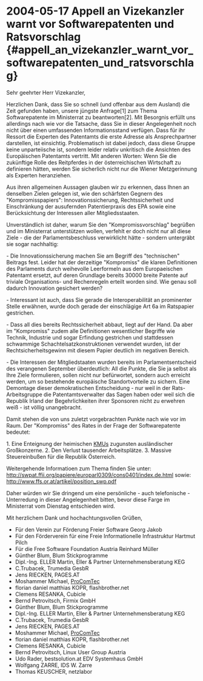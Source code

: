 # 2004-05-17 Appell an Vizekanzler warnt vor Softwarepatenten und Ratsvorschlag {#appell_an_vizekanzler_warnt_vor_softwarepatenten_und_ratsvorschlag}

Sehr geehrter Herr Vizekanzler,

Herzlichen Dank, dass Sie so schnell (und offenbar aus dem Ausland) die
Zeit gefunden haben, unsere jüngste Anfrage\[1\] zum Thema
Softwarepatente im Ministerrat zu beantworten\[2\]. Mit Besorgnis
erfüllt uns allerdings nach wie vor die Tatsache, dass Sie in dieser
Angelegenheit noch nicht über einen umfassenden Informationsstand
verfügen. Dass für ihr Ressort die Experten des Patentamts die erste
Adresse als Ansprechpartner darstellen, ist einsichtig. Problematisch
ist dabei jedoch, dass diese Gruppe keine unparteiische ist, sondern
leider relativ unkritisch die Ansichten des Europäischen Patentamts
vertritt. Mit anderen Worten: Wenn Sie die zukünftige Rolle des
Reitpferdes in der österreichischen Wirtschaft zu definieren hätten,
werden Sie sicherlich nicht nur die Wiener Metzgerinnung als Experten
heranziehen.

Aus ihren allgemeinen Aussagen glauben wir zu erkennen, dass Ihnen an
denselben Zielen gelegen ist, wie den schärfsten Gegnern des
\"Kompromisspapiers\": Innovationssicherung, Rechtssicherheit und
Einschränkung der ausufernden Patentierpraxis des EPA sowie eine
Berücksichtung der Interessen aller Mitgliedsstaaten.

Unverständlich ist daher, warum Sie den \"Kompromissvorschlag\" begrüßen
und im Ministerrat unterstützen wollen, verfehlt er doch nicht nur all
diese Ziele - die der Parlamentsbeschluss verwirklicht hätte - sondern
untergräbt sie sogar nachhaltig:

\- Die Innovationssicherung machen Sie am Begriff des \"technischen\"
Beitrags fest. Leider hat der derzeitige \"Kompromiss\" die klaren
Definitionen des Parlaments durch weihevolle Leerformeln aus dem
Europaeischen Patentamt ersetzt, auf deren Grundlage bereits 30000
breite Patente auf triviale Organisations- und Rechenregeln erteilt
worden sind. Wie genau soll dadurch Innovation gesichert werden?

\- Interessant ist auch, dass Sie gerade die Interoperabilität an
prominenter Stelle erwähnen, wurde doch gerade der einschlägige Art 6a
im Ratspapier gestrichen.

\- Dass all dies bereits Rechtssicherheit abbaut, liegt auf der Hand. Da
aber im \"Kompromiss\" zudem alle Definitionen wesentlicher Begriffe wie
Technik, Industrie und sogar Erfindung gestrichen und stattdessen
schwammige Schachtelsatzkonstruktionen verwendet wurden, ist der
Rechtsicherheitsgewinn mit diesem Papier deutlich im negativen Bereich.

\- Die Interessen der Mitgliedstaaten wurden bereits im
Parlamentsentscheid des verangenen September überdeutlich: All die
Punkte, die Sie ja selbst als Ihre Ziele formulieren, sollen nicht nur
befürwortet, sondern auch erreicht werden, um so bestehende europäische
Standortvorteile zu sichern. Eine Demontage dieser demokratischen
Entscheidung - nur weil in der Rats-Arbeitsgruppe die
Patentamtsverwalter das Sagen haben oder weil sich die Republik Irland
der Begehrlichkeiten ihrer Sponsoren nicht zu erwehren weiß - ist völlig
unangebracht.

Damit stehen die von uns zuletzt vorgebrachten Punkte nach wie vor im
Raum. Der \"Kompromiss\" des Rates in der Frage der Softwarepatente
bedeutet:

1\. Eine Enteignung der heimischen [KMUs](KMUs "wikilink") zugunsten
ausländischer Großkonzerne. 2. Den Verlust tausender Arbeitsplätze. 3.
Massive Steuereinbußen für die Republik Österreich.

Weitergehende Informatioen zum Thema finden Sie unter:
<http://swpat.ffii.org/papiere/europarl0309/cons0401/index.de.html>
sowie: <http://www.ffs.or.at/artikel/position_swp.pdf>

Daher würden wir Sie dringend um eine persönliche - auch telefonische -
Unterredung in dieser Angelegenheit bitten, bevor diese Farge im
Ministerrat vom Dienstag entschieden wird.

Mit herzlichem Dank und hochachtungsvollen Grüßen,

-   Für den Verein zur Förderung Freier Software Georg Jakob
-   Für den Förderverein für eine Freie Informationelle Infrastruktur
    Hartmut Pilch
-   Für die Free Software Foundation Austria Reinhard Müller
-   Günther Blum, Blum Stickprogramme
-   Dipl.-Ing. ELLER Martin, Eller & Partner Unternehmensberatung KEG
-   C.Trubacek, Trumedia GesbR
-   Jens RIECKEN, PAGES.AT
-   Moshammer Michael, [ProComTec](ProComTec "wikilink")
-   florian daniel matthias KOPR, flashbrother.net
-   Clemens RESANKA, Cubicle
-   Bernd Petrovitsch, Firmix GmbH
-   Günther Blum, Blum Stickprogramme
-   Dipl.-Ing. ELLER Martin, Eller & Partner Unternehmensberatung KEG
-   C.Trubacek, Trumedia GesbR
-   Jens RIECKEN, PAGES.AT
-   Moshammer Michael, [ProComTec](ProComTec "wikilink")
-   florian daniel matthias KOPR, flashbrother.net
-   Clemens RESANKA, Cubicle
-   Bernd Petrovitsch, Linux User Group Austria
-   Udo Rader, bestsolution.at EDV Systemhaus GmbH
-   Wolfgang ZARRE, IDS W. Zarre
-   Thomas KEUSCHER, netzlabor
